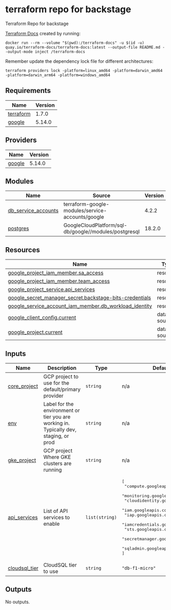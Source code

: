 <!-- BEGIN_TF_DOCS -->
# terraform repo for backstage
Terraform Repo for backstage

[Terraform Docs](https://terraform-docs.io/) created by running:

```Shell
docker run --rm --volume "$(pwd):/terraform-docs" -u $(id -u) quay.io/terraform-docs/terraform-docs:latest --output-file README.md --output-mode inject /terraform-docs
```

Remember update the dependency lock file for different architectures:

```Shell
terraform providers lock -platform=linux_amd64 -platform=darwin_amd64 -platform=darwin_arm64 -platform=windows_amd64
```

## Requirements

| Name | Version |
|------|---------|
| <a name="requirement_terraform"></a> [terraform](#requirement\_terraform) | 1.7.0 |
| <a name="requirement_google"></a> [google](#requirement\_google) | 5.14.0 |

## Providers

| Name | Version |
|------|---------|
| <a name="provider_google"></a> [google](#provider\_google) | 5.14.0 |

## Modules

| Name | Source | Version |
|------|--------|---------|
| <a name="module_db_service_accounts"></a> [db\_service\_accounts](#module\_db\_service\_accounts) | terraform-google-modules/service-accounts/google | 4.2.2 |
| <a name="module_postgres"></a> [postgres](#module\_postgres) | GoogleCloudPlatform/sql-db/google//modules/postgresql | 18.2.0 |

## Resources

| Name | Type |
|------|------|
| [google_project_iam_member.sa_access](https://registry.terraform.io/providers/hashicorp/google/5.14.0/docs/resources/project_iam_member) | resource |
| [google_project_iam_member.team_access](https://registry.terraform.io/providers/hashicorp/google/5.14.0/docs/resources/project_iam_member) | resource |
| [google_project_service.api_services](https://registry.terraform.io/providers/hashicorp/google/5.14.0/docs/resources/project_service) | resource |
| [google_secret_manager_secret.backstage-bits-credentials](https://registry.terraform.io/providers/hashicorp/google/5.14.0/docs/resources/secret_manager_secret) | resource |
| [google_service_account_iam_member.db_workload_identity](https://registry.terraform.io/providers/hashicorp/google/5.14.0/docs/resources/service_account_iam_member) | resource |
| [google_client_config.current](https://registry.terraform.io/providers/hashicorp/google/5.14.0/docs/data-sources/client_config) | data source |
| [google_project.current](https://registry.terraform.io/providers/hashicorp/google/5.14.0/docs/data-sources/project) | data source |

## Inputs

| Name | Description | Type | Default | Required |
|------|-------------|------|---------|:--------:|
| <a name="input_core_project"></a> [core\_project](#input\_core\_project) | GCP project to use for the default/primary provider | `string` | n/a | yes |
| <a name="input_env"></a> [env](#input\_env) | Label for the environment or tier you are working in. Typically dev, staging, or prod | `string` | n/a | yes |
| <a name="input_gke_project"></a> [gke\_project](#input\_gke\_project) | GCP project Where GKE clusters are running | `string` | n/a | yes |
| <a name="input_api_services"></a> [api\_services](#input\_api\_services) | List of API services to enable | `list(string)` | <pre>[<br>  "compute.googleapis.com",<br>  "monitoring.googleapis.com",<br>  "cloudidentity.googleapis.com",<br>  "iam.googleapis.com",<br>  "iap.googleapis.com",<br>  "iamcredentials.googleapis.com",<br>  "sts.googleapis.com",<br>  "secretmanager.googleapis.com",<br>  "sqladmin.googleapis.com"<br>]</pre> | no |
| <a name="input_cloudsql_tier"></a> [cloudsql\_tier](#input\_cloudsql\_tier) | CloudSQL tier to use | `string` | `"db-f1-micro"` | no |

## Outputs

No outputs.
<!-- END_TF_DOCS -->